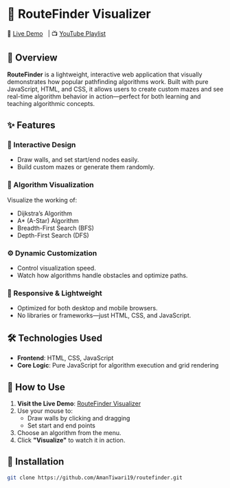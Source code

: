 # 🧭 RouteFinder Visualizer

🚀 [Live Demo](#) &nbsp; | 📺 [YouTube Playlist](#)

## 📌 Overview

**RouteFinder** is a lightweight, interactive web application that visually demonstrates how popular pathfinding algorithms work. Built with pure JavaScript, HTML, and CSS, it allows users to create custom mazes and see real-time algorithm behavior in action—perfect for both learning and teaching algorithmic concepts.

## ✨ Features

### 🎨 Interactive Design
- Draw walls, and set start/end nodes easily.
- Build custom mazes or generate them randomly.

### 🧠 Algorithm Visualization
Visualize the working of:
- Dijkstra’s Algorithm
- A* (A-Star) Algorithm
- Breadth-First Search (BFS)
- Depth-First Search (DFS)

### ⚙️ Dynamic Customization
- Control visualization speed.
- Watch how algorithms handle obstacles and optimize paths.

### 📱 Responsive & Lightweight
- Optimized for both desktop and mobile browsers.
- No libraries or frameworks—just HTML, CSS, and JavaScript.

## 🛠️ Technologies Used
- **Frontend**: HTML, CSS, JavaScript
- **Core Logic**: Pure JavaScript for algorithm execution and grid rendering

## 🧪 How to Use
1. **Visit the Live Demo**: [RouteFinder Visualizer](#)
2. Use your mouse to:
   - Draw walls by clicking and dragging
   - Set start and end points
3. Choose an algorithm from the menu.
4. Click **"Visualize"** to watch it in action.

## 🧩 Installation

```bash
git clone https://github.com/AmanTiwari19/routefinder.git

